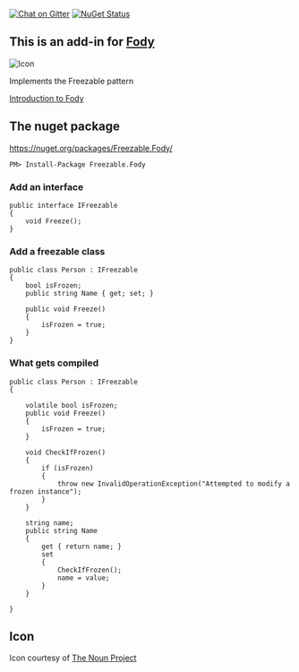 [![Chat on Gitter](https://img.shields.io/gitter/room/fody/fody.svg?style=flat)](https://gitter.im/Fody/Fody)
[![NuGet Status](http://img.shields.io/nuget/v/Freezable.Fody.svg?style=flat)](https://www.nuget.org/packages/Freezable.Fody/)


## This is an add-in for [Fody](https://github.com/Fody/Fody/) 

![Icon](https://raw.github.com/Fody/Freezable/master/Icons/package_icon.png)

Implements the Freezable pattern

[Introduction to Fody](http://github.com/Fody/Fody/wiki/SampleUsage)


## The nuget package

https://nuget.org/packages/Freezable.Fody/

    PM> Install-Package Freezable.Fody
    
### Add an interface

    public interface IFreezable
    {
        void Freeze();
    }

### Add a freezable class

    public class Person : IFreezable
    {
        bool isFrozen;
        public string Name { get; set; }
    
        public void Freeze()
        {
            isFrozen = true;
        }
    }


### What gets compiled 

    public class Person : IFreezable
    {

        volatile bool isFrozen;
        public void Freeze()
        {
            isFrozen = true;
        }

        void CheckIfFrozen()
        {
            if (isFrozen)
            {
                throw new InvalidOperationException("Attempted to modify a frozen instance");
            }
        }

        string name;
        public string Name
        {
            get { return name; }
            set
            {
                CheckIfFrozen();
                name = value;
            }
        }

    }        


## Icon

Icon courtesy of [The Noun Project](http://thenounproject.com)
